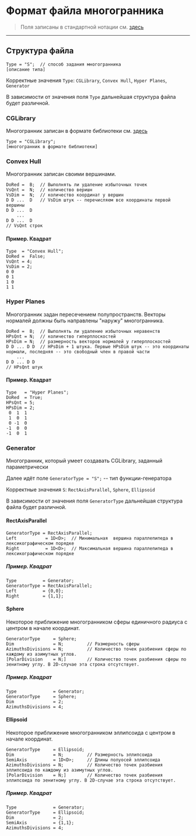 # Формат файла многогранника

> Поля записаны в стандартной нотации см. [здесь](../DataFormat.md)

---

## Структура файла
```
Type = "S";  // способ задания многогранника
[описание типа]
```

Корректные значения `Type`: `CGLibrary`, `Convex Hull`, `Hyper Planes`, `Generator`

В зависимости от значения поля `Type` дальнейшая структура файла будет различной.

### CGLibrary

Многогранник записан в формате библиотеки см. [здесь](../../LibPolytopeFormat.md)

```
Type = "CGLibrary";
[многогранник в формате библиотеки]
```

### Convex Hull
Многогранник записан своими вершинами.
```
DoRed =  B;  // Выполнять ли удаление избыточных точек 
VsQnt =  N;  // количество веришн
VsDim =  N;  // количество координат у вершин
D D ...  D   // VsDim штук -- перечисляем все координаты первой вершины
D D ...  D 
    ...
D D ...  D 
// VsQnt строк
```

#### Пример. Квадрат
```
Type  = "Convex Hull";
DoRed =  False; 
VsQnt = 4;
VsDim = 2;
0 0
0 1
1 0
1 1
```

### Hyper Planes
Многогранник задан пересечением полупространств. Векторы нормалей должны быть направлены "наружу" многогранника.
```
DoRed =  B;  // Выполнять ли удаление избыточных неравенств 
HPsQnt = N;  // количество гиперплоскостей
HPsDim = N;  // размерность векторов нормалей у гиперплоскостей
D D ... D D  // HPsDim + 1 штука. Первые HPsDim штук -- это координаты нормали, последняя -- это свободный член в правой части
    ...
D D ... D D
// HPsQnt штук
```

#### Пример. Квадрат
```
Type   = "Hyper Planes";
DoRed  = True;
HPsQnt = 5;
HPsDim = 2;
 0  1  1
 1  0  1
 0 -1  0
-1  0  0
-1  0  1
```

### Generator
Многогранник, который умеет создавать CGLibrary, заданный параметрически

Далее идёт поле
`GeneratorType = "S";`  -- тип функции-генератора

Корректные значения `S`: `RectAxisParallel`, `Sphere`, `Ellipsoid` 

В зависимости от значения поля `GeneratorType` дальнейшая структура файла будет различной.

#### RectAxisParallel
```
GeneratorType = RectAxisParallel;
Left           = 1D<D>;  // Минимальная  вершина параллепипеда в лексикографическом порядке
Right          = 1D<D>;  // Максимальная вершина параллепипеда в лексикографическом порядке
```

##### Пример. Квадрат
```
Type          = Generator;
GeneratorType = RectAxisParallel;
Left          = {0,0};
Right         = {1,1};
```


#### Sphere
Некоторое приближение многогранником сферы единичного радиуса с центром в начале координат. 

```
GeneratorType     = Sphere;
Dim               = N;         // Размерность сферы
AzimuthsDivisions = N;         // Количество точек разбиения сферы по каждому из азимутных углов.
[PolarDivision    = N;]        // Количество точек разбиения сферы по зенитному углу. В 2D-случае эта строка отсутствует.
```

##### Пример. Квадрат
```
Type              = Generator;
GeneratorType     = Sphere;
Dim               = 2;
AzimuthsDivisions = 4;
```

#### Ellipsoid

Некоторое приближение многогранником эллипсоида с центром в начале координат.

```
GeneratorType     = Ellipsoid;
Dim               = N;         // Размерность эллипсоида
SemiAxis          = 1D<D>;     // Длины полуосей эллипсоида
AzimuthsDivisions = N;         // Количество точек разбиения эллипсоида по каждому из азимутных углов.
[PolarDivision    = N;]        // Количество точек разбиения эллипсоида по зенитному углу. В 2D-случае эта строка отсутствует.
```

##### Пример. Квадрат

```
Type              = Generator;
GeneratorType     = Ellipsoid;
Dim               = 2;
SemiAxis          = {1,1};
AzimuthsDivisions = 4;
```
